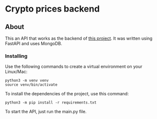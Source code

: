 # Crypto prices backend 

## About <a name = "about"></a>

This an API that works as the backend of <a href = "https://www.test.com/">this project</a>. It was written using FastAPI and uses MongoDB. 


### Installing

Use the following commands to create a virtual environment on your Linux/Mac:

```
python3 -m venv venv
source venv/bin/activate
```

To install the dependencies of the project, use this command:

```
python3 -m pip install -r requirements.txt
```

To start the API, just run the main.py file.